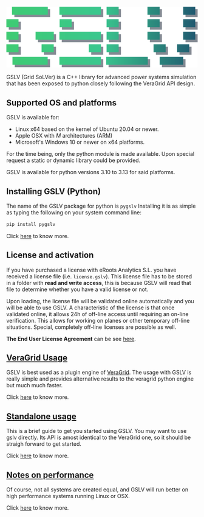 

![logo_gslv.png](figures%2Flogo_gslv.png)



GSLV (Grid SoLVer) is a C++ library for advanced power systems simulation
that has been exposed to python closely following the VeraGrid API design.

## Supported OS and platforms

GSLV is available for:
- Linux x64 based on the kernel of Ubuntu 20.04 or newer. 
- Apple OSX with *M* architectures (ARM) 
- Microsoft's Windows 10 or newer on x64 platforms.

For the time being, only the python module is made available. 
Upon special request a static or dynamic library could be provided. 

GSLV is available for python versions 3.10 to 3.13 for said platforms.

## Installing GSLV (Python)

The name of the GSLV package for python is `pygslv`
Installing it is as simple as typing the following on your system command line:

```bash
pip install pygslv
```

Click [here](installation.md) to know more.

## License and activation

If you have purchased a license with eRoots Analytics S.L. you have
received a license file (i.e. `license.gslv`). This license file has 
to be stored in a folder with **read and write access**, this is because 
GSLV will read that file to determine whether you have a valid license or not.


Upon loading, the license file will be validated online automatically and you will
be able to use GSLV.
A characteristic of the license is that once validated online, it allows 24h of 
off-line access until requiring an on-line verification. This allows for working on 
planes or other temporary off-line situations.
Special, completely off-line licenses are possible as well.

**The End User License Agreement** can be see [here](eula.md).

## [VeraGrid Usage](veragrid_usage.md)

GSLV is best used as a plugin engine of [VeraGrid](https://veragrid.readthedocs.org/).
The usage with GSLV is really simple and provides alternative results 
to the veragrid python engine but much much faster.

Click [here](veragrid_usage.md) to know more.

## [Standalone usage](standalone_usage.md)

This is a brief guide to get you started using GSLV.
You may want to use gslv directly. 
Its API is amost identical to the VeraGrid one, so it should be straigh forward to get started.

Click [here](standalone_usage.md) to know more.


## [Notes on performance](notes_on_performance.md)

Of course, not all systems are created equal, and GSLV 
will run better on high performance systems running Linux or OSX.

Click [here](notes_on_performance.md) to know more.

